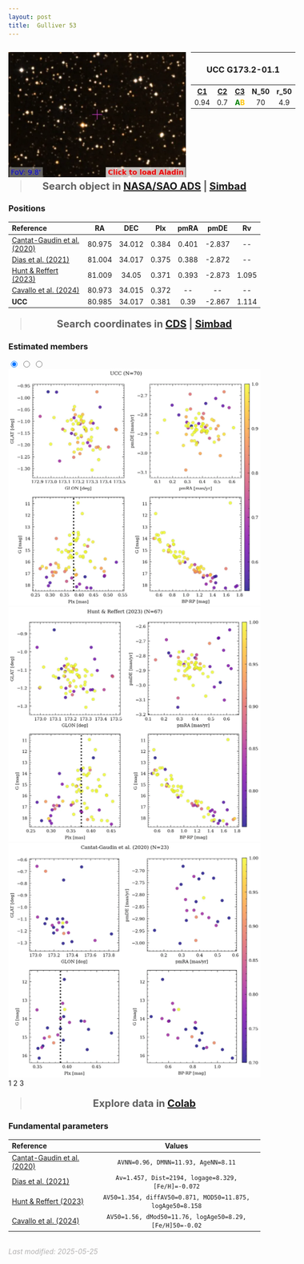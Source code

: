 ```yaml
---
layout: post
title:  Gulliver 53
---
```

<div style="display: flex; justify-content: space-between; width:720px;height:250px">
<div style="text-align: center;">

<!-- Static image + data attributes for FOV and target -->
<img id="aladin_img"
     data-umami-event="aladin_load"
     src="https://raw.githubusercontent.com/ucc23/Q2N/main/plots/gulliver53_aladin.webp"
     alt="Click to load Aladin Lite" 
     style="width:355px;height:250px; cursor: pointer;"
     data-fov="0.163" 
     data-target="80.985 34.017"/>
<!-- Div to contain Aladin Lite viewer -->
<div id="aladin-lite-div" style="width:355px;height:250px;display:none;"></div>
<!-- Aladin Lite script (will be loaded after the image is clicked) -->
<script src="{{ site.baseurl }}/scripts/aladin_load.js"></script>

</div>
<!-- Left block -->

<table style="text-align: center; width:355px;height:250px;">
  <!-- Row 1 (title) -->
  <tr>
    <td colspan="5"><h3>UCC G173.2-01.1</h3></td>
  </tr>
  <!-- Row 2 -->
  <tr>
    <th><a href="https://ucc.ar/faq#what-are-the-c1-c2-and-c3-parameters" title="Photometric class">C1</a></th>
    <th><a href="https://ucc.ar/faq#what-are-the-c1-c2-and-c3-parameters" title="Density class">C2</a></th>
    <th><a href="https://ucc.ar/faq#what-are-the-c1-c2-and-c3-parameters" title="Combined class">C3</a></th>
    <th><div title="Stars with membership probability >50%">N_50</div></th>
    <th><div title="Radius that contains half the members [arcmin]">r_50</div></th>
  </tr>
  <!-- Row 3 -->
  <tr>
    <td>0.94</td>
    <td>0.7</td>
    <td><span style="color: green; font-weight: bold;">A</span><span style="color: #FFC300; font-weight: bold;">B</span></td>
    <td>70</td>
    <td>4.9</td>
  </tr>
</table>
</div>

> <p style="text-align:center; font-weight: bold; font-size:20px">Search object in <a data-umami-event="nasa_search" href="https://ui.adsabs.harvard.edu/search/q=%20collection%3Aastronomy%20body%3A%22Gulliver%2053%22&sort=date%20desc%2C%20bibcode%20desc&p_=0" target="_blank">NASA/SAO ADS</a> | <a data-umami-event="simbad_search" href="https://simbad.cds.unistra.fr/simbad/sim-id-refs?Ident=gulliver53" target="_blank">Simbad</a></p>


### Positions

| Reference    | RA    | DEC   | Plx  | pmRA  | pmDE   |  Rv  |
| :---         | :---: | :---: | :---: | :---: | :---: | :---: |
|[Cantat-Gaudin et al. (2020)](https://ui.adsabs.harvard.edu/abs/2020A%26A...640A...1C) | 80.975 | 34.012 | 0.384 | 0.401 | -2.837 | -- |
|[Dias et al. (2021)](https://ui.adsabs.harvard.edu/abs/2021MNRAS.504..356D) | 81.004 | 34.017 | 0.375 | 0.388 | -2.872 | -- |
|[Hunt & Reffert (2023)](https://ui.adsabs.harvard.edu/abs/2023A%26A...673A.114H) | 81.009 | 34.05 | 0.371 | 0.393 | -2.873 | 1.095 |
|[Cavallo et al. (2024)](https://ui.adsabs.harvard.edu/abs/2024AJ....167...12C) | 80.973 | 34.015 | 0.372 | -- | -- | -- |
| **UCC** |80.985 | 34.017 | 0.381 | 0.39 | -2.867 | 1.114 |

> <p style="text-align:center; font-weight: bold; font-size:20px">Search coordinates in <a data-umami-event="cds_coord_search" href="https://cdsportal.u-strasbg.fr/?target=80.985,+34.017" target="_blank">CDS</a> | <a data-umami-event="simbad_coord_search" href="https://simbad.cds.unistra.fr/mobile/object_list.html?coord=80.985%2034.017&output=json&radius=5&userEntry=gulliver53" target="_blank">Simbad</a></p>

### Estimated members

<div class="carousel">
<input type="radio" name="radio-btn" id="slide1" checked>
<input type="radio" name="radio-btn" id="slide2">
<input type="radio" name="radio-btn" id="slide3">
<div class="slides">
<div class="slide">
<a href="https://raw.githubusercontent.com/ucc23/Q2N/main/plots/gulliver53.webp" target="_blank">
<img src="https://raw.githubusercontent.com/ucc23/Q2N/main/plots/gulliver53.webp" alt="Gulliver 53 UCC">
</a>
</div>
<div class="slide">
<a href="https://raw.githubusercontent.com/ucc23/Q2N/main/plots/gulliver53_HUNT23.webp" target="_blank">
<img src="https://raw.githubusercontent.com/ucc23/Q2N/main/plots/gulliver53_HUNT23.webp" alt="Gulliver 53 HUNT23">
</a>
</div>
<div class="slide">
<a href="https://raw.githubusercontent.com/ucc23/Q2N/main/plots/gulliver53_CANTAT20.webp" target="_blank">
<img src="https://raw.githubusercontent.com/ucc23/Q2N/main/plots/gulliver53_CANTAT20.webp" alt="Gulliver 53 CANTAT20">
</a>
</div>
</div>
<div class="indicators">
<label for="slide1">1</label>
<label for="slide2">2</label>
<label for="slide3">3</label>
</div>
</div>


> <p style="text-align:center; font-weight: bold; font-size:20px">Explore data in <a data-umami-event="colab" href="https://colab.research.google.com/github/ucc23/ucc/blob/main/assets/notebook.ipynb" target="_blank">Colab</a></p>


### Fundamental parameters

| Reference |  Values |
| :---         |     :---:      |
| [Cantat-Gaudin et al. (2020)](https://ui.adsabs.harvard.edu/abs/2020A%26A...640A...1C) | `AVNN=0.96, DMNN=11.93, AgeNN=8.11` |
| [Dias et al. (2021)](https://ui.adsabs.harvard.edu/abs/2021MNRAS.504..356D) | `Av=1.457, Dist=2194, logage=8.329, [Fe/H]=-0.072` |
| [Hunt & Reffert (2023)](https://ui.adsabs.harvard.edu/abs/2023A%26A...673A.114H) | `AV50=1.354, diffAV50=0.871, MOD50=11.875, logAge50=8.158` |
| [Cavallo et al. (2024)](https://ui.adsabs.harvard.edu/abs/2024AJ....167...12C) | `AV50=1.56, dMod50=11.76, logAge50=8.29, [Fe/H]50=-0.02` |

<br>
<font color="b3b1b1"><i>Last modified: 2025-05-25</i></font>
